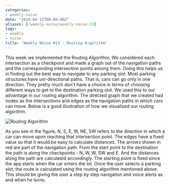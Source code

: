 ```yaml
---
categories:
- weekly-noise
date: "2014-04-12T00:00:00Z"
aliases: [/weekly-noise/weekly-noise-13]
tags:
- weekly
- noise
title: 'Weekly Noise #13 - Routing Algorithm'
---
```

This week we implemented the Routing Algorithm. We considered each intersection as a checkpoint and made a graph out of the navigation paths and the corresponding intersection points among them. Doing this helps us in finding out the best way to navigate to any parking slot. Most parking structures have uni-directional paths. That is, cars can go only in one direction. They pretty much don't have a choice in terms of choosing different ways to get to the destination parking slot. We used this
to our advantage in our routing algorithm. The directed graph that we created had nodes as the intersections and edges as the navigation paths in which cars can move. Below is a good illustration of how we visualized our routing algorithm.

![Routing Algorithm](/images/routing-algorithm.png)

As you see in the figure, N, S, E, W, NE, SW refers to the direction in which a car can move upon reaching that intersection point. The edges have a fixed value so that it would be easy to calculate distances. The arrows shown in red are part of the navigation path. From the start point to the destination the path is along the checkpoints - N, W, W, SW and E. And the distances along the path are calculated accordingly. The starting point is fixed since the app starts when the car enters
the lot. Once the user selects a parking slot, the route is calculated using the routing algorithm mentioned above. This should be giving the user a step by step navigation and voice alerts as and when he turns.
